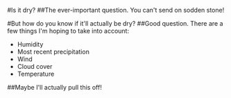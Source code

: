 #Is it dry?
##The ever-important question. You can't send on sodden stone!


#But how do you know if it'll actually be dry?
##Good question. There are a few things I'm hoping to take into account:
  - Humidity
  - Most recent precipitation
  - Wind
  - Cloud cover
  - Temperature


##Maybe I'll actually pull this off! 
